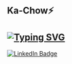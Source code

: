 ## Ka-Chow⚡️

<a href="https://git.io/typing-svg"><img src="https://readme-typing-svg.demolab.com?font=Honk&pause=1000&color=38F78C&vCenter=true&width=435&lines=Welcome+to+my+GitHub+page!" alt="Typing SVG" /></a>
---

<div id="badges">
  <a align = center href="https://www.linkedin.com/in/vyacheslav-n-0684882a7/">
    <img src="https://img.shields.io/badge/LinkedIn-blue?style=for-the-badge&logo=linkedin&logoColor=white" alt="LinkedIn Badge"/>
  </a>
  
</div>
<!--
**DrillAviation/DrillAviation** is a ✨ _special_ ✨ repository because its `README.md` (this file) appears on your GitHub profile.

Here are some ideas to get you started:

- 🔭 I’m currently working on ...
- 🌱 I’m currently learning ...
- 👯 I’m looking to collaborate on ...
- 🤔 I’m looking for help with ...
- 💬 Ask me about ...
- 📫 How to reach me: ...
- 😄 Pronouns: ...
- ⚡ Fun fact: ...
-->
